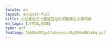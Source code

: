 ```yaml
---
locate: en
layout: en/post-full
title: 小法老这记上篮能否让你想起某位中学同学
en_tags: [沙拉维,篮球]
type: gif
featimg: 7bb8bd97gy1fxbzneczi9g20dw061x6q.gif
---
```

